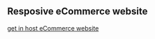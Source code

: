 ## Resposive eCommerce website
[get in host eCommerce website]([url](https://sankari2705.github.io/eCommerce/))
